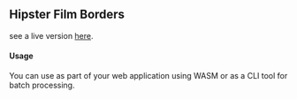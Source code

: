 ## Hipster Film Borders

see a live version [here]().

#### Usage

You can use as part of your web application using WASM or as a CLI tool for batch processing.
